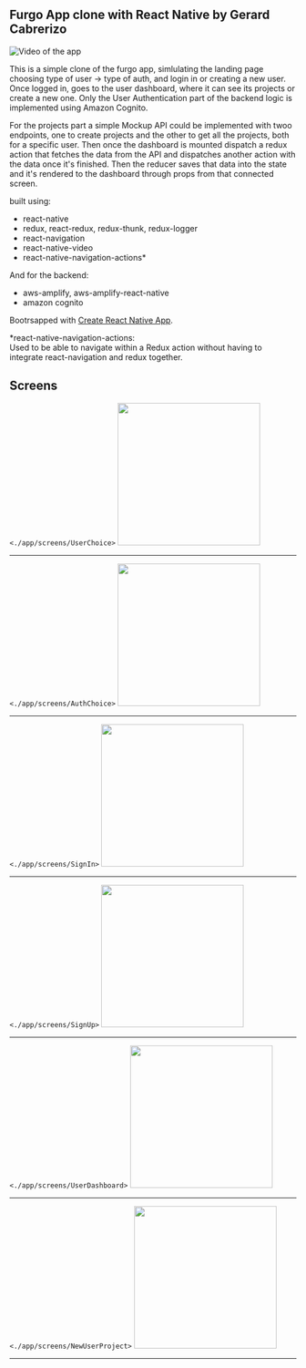 ## Furgo App clone with React Native by Gerard Cabrerizo 

![Video of the app](https://thumbs.gfycat.com/HomelyCompassionateDutchshepherddog-size_restricted.gif)

This is a simple clone of the furgo app, simlulating the landing page choosing type of user -> type of auth, and login in or creating a new user. 
Once logged in, goes to the user dashboard, where it can see its projects or create a new one. 
Only the User Authentication part of the backend logic is implemented using Amazon Cognito. 

For the projects part a simple Mockup API could be implemented with twoo endpoints, one to create projects and the other to get all the projects, both for a specific user. 
Then once the dashboard is mounted dispatch a redux action that fetches the data from the API and dispatches another action with the data once it's finished. 
Then the reducer saves that data into the state and it's rendered to the dashboard through props from that connected screen. 


 built using: 

* react-native
* redux, react-redux, redux-thunk, redux-logger
* react-navigation
* react-native-video 
* react-native-navigation-actions*

And for the backend: 

* aws-amplify, aws-amplify-react-native
* amazon cognito 

Bootrsapped with [Create React Native App](https://github.com/react-community/create-react-native-app).



*react-native-navigation-actions:  
Used to be able to navigate within a Redux action without having to integrate react-navigation and redux together. 

## Screens 

`<./app/screens/UserChoice>`
<img src="https://i.imgur.com/ay6BUuD.png" width="250">
***
`<./app/screens/AuthChoice>`
<img src="https://i.imgur.com/Pv5pELQ.png" width="250">
***
`<./app/screens/SignIn>`
<img src="https://i.imgur.com/OlJd7bm.png" width="250">
***
`<./app/screens/SignUp>`
<img src="https://i.imgur.com/3qOkV1d.png" width="250">
***
`<./app/screens/UserDashboard>`
<img src="https://i.imgur.com/BVoo1G6.png" width="250">
***
`<./app/screens/NewUserProject>`
<img src="https://i.imgur.com/OxkWMyV.png" width="250">
***

